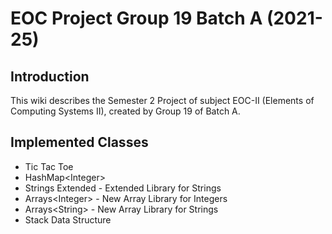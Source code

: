 # EOC Project Group 19 Batch A (2021-25)
## Introduction
This wiki describes the Semester 2 Project of subject EOC-II (Elements of Computing Systems II), created by Group 19 of Batch A. 

## Implemented Classes
- Tic Tac Toe
- HashMap\<Integer\>
- Strings Extended - Extended Library for Strings
- Arrays\<Integer\> - New Array Library for Integers
- Arrays\<String\> - New Array Library for Strings
- Stack Data Structure
